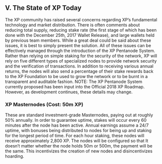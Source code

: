 ## V. The State of XP Today
The XP community has raised several concerns regarding XP’s fundamental technology and market distribution.
There is often comments about reducing total supply, reducing stake rate (the first stage of which has been done with the December 25th, 2017 Wallet Release), and large wallets held by previous team members.
While a great deal could be said about these issues, it is best to simply present the solution.
All of these issues can be effectively managed through the introduction of the XP Pentanode System.
Rather than relying on simple staking for the security of the network, XP will rely on five different types of specialized nodes to provide network security and the verification of transactions.
In addition to receiving various annual returns, the nodes will also send a percentage of their stake rewards back to the XP Foundation to be used to grow the network or to be burnt in a transparent and auditable fashion.
NOTE: The XP Pentanode System currently proposed has been input into the
Official 2018 XP Roadmap. However, as development continues, these details may change.

### XP Masternodes (Cost: 50m XP)
These are standard investment-grade Masternodes, paying out at roughly 50% annually.
In order to guarantee uptime, stakes will occur every 60 minutes after the node has been active.
Annual earnings assume a 24/7 uptime, with bonuses being distributed to nodes for being up and staking for the longest period of time.
For each hour staking, these nodes will receive approximately 2,800 XP.
The nodes will be configured so that It doesn’t matter whether the node holds 50m or 500m, the payment will be the same.
This incentivizes the creation of new nodes and disincentivizes hoarding.
